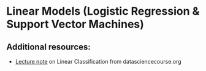 # Linear Models (Logistic Regression & Support Vector Machines)

## Additional resources:

- [Lecture note](http://www.datasciencecourse.org/slides/linear_classification.pdf) on Linear Classification from datasciencecourse.org
